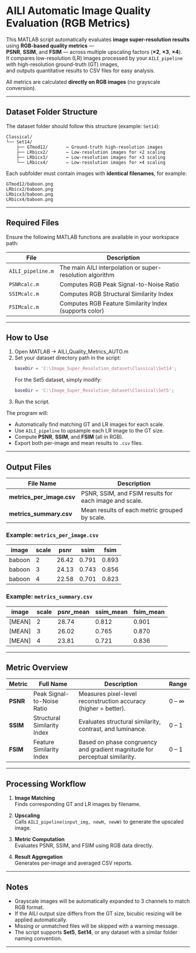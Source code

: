 # AILI Automatic Image Quality Evaluation (RGB Metrics)

This MATLAB script automatically evaluates **image super-resolution results** using **RGB-based quality metrics** —  
**PSNR**, **SSIM**, and **FSIM** — across multiple upscaling factors (**×2**, **×3**, **×4**).  
It compares low-resolution (LR) images processed by your `AILI_pipeline` with high-resolution ground-truth (GT) images,  
and outputs quantitative results to CSV files for easy analysis.

All metrics are calculated **directly on RGB images** (no grayscale conversion).

---

##  Dataset Folder Structure

The dataset folder should follow this structure (example: `Set14`):

```
Classical/
└── Set14/
    ├── GTmod12/       ← Ground-truth high-resolution images
    ├── LRbicx2/       ← Low-resolution images for ×2 scaling
    ├── LRbicx3/       ← Low-resolution images for ×3 scaling
    └── LRbicx4/       ← Low-resolution images for ×4 scaling
```

Each subfolder must contain images with **identical filenames**, for example:

```
GTmod12/baboon.png
LRbicx2/baboon.png
LRbicx3/baboon.png
LRbicx4/baboon.png
```

---

## Required Files

Ensure the following MATLAB functions are available in your workspace path:

| File | Description |
|------|--------------|
| `AILI_pipeline.m` | The main AILI interpolation or super-resolution algorithm |
| `PSNRcalc.m` | Computes RGB Peak Signal-to-Noise Ratio |
| `SSIMcalc.m` | Computes RGB Structural Similarity Index |
| `FSIMcalc.m` | Computes RGB Feature Similarity Index (supports color) |

---

## How to Use

1. Open MATLAB -> AILI_Quality_Metrics_AUTO.m 
2. Set your dataset directory path in the script:
   ```matlab
   baseDir = 'C:\Image_Super_Resolution_dataset\Classical\Set14';
   ```
   For the Set5 dataset, simply modify:
   ```matlab
   baseDir = 'C:\Image_Super_Resolution_dataset\Classical\Set5';
   ```
3. Run the script.

The program will:
- Automatically find matching GT and LR images for each scale.  
- Use `AILI_pipeline` to upsample each LR image to the GT size.  
- Compute **PSNR**, **SSIM**, and **FSIM** (all in RGB).  
- Export both per-image and mean results to `.csv` files.

---

## Output Files

| File Name | Description |
|------------|--------------|
| **metrics_per_image.csv** | PSNR, SSIM, and FSIM results for each image and scale. |
| **metrics_summary.csv**   | Mean results of each metric grouped by scale. |

### Example: `metrics_per_image.csv`

| image  | scale | psnr  | ssim  | fsim  |
|--------|-------|-------|-------|-------|
| baboon | 2 | 26.42 | 0.791 | 0.893 |
| baboon | 3 | 24.13 | 0.743 | 0.856 |
| baboon | 4 | 22.58 | 0.701 | 0.823 |

### Example: `metrics_summary.csv`

| image | scale | psnr_mean | ssim_mean | fsim_mean |
|--------|-------|------------|------------|------------|
| [MEAN] | 2 | 28.74 | 0.812 | 0.901 |
| [MEAN] | 3 | 26.02 | 0.765 | 0.870 |
| [MEAN] | 4 | 23.81 | 0.721 | 0.836 |

---

## Metric Overview

| Metric | Full Name | Description | Range |
|---------|------------|-------------|--------|
| **PSNR** | Peak Signal-to-Noise Ratio | Measures pixel-level reconstruction accuracy (higher = better). | 0 – ∞ |
| **SSIM** | Structural Similarity Index | Evaluates structural similarity, contrast, and luminance. | 0 – 1 |
| **FSIM** | Feature Similarity Index | Based on phase congruency and gradient magnitude for perceptual similarity. | 0 – 1 |

---

## Processing Workflow

1. **Image Matching**  
   Finds corresponding GT and LR images by filename.

2. **Upscaling**  
   Calls `AILI_pipeline(input_img, newH, newW)` to generate the upscaled image.

3. **Metric Computation**  
   Evaluates PSNR, SSIM, and FSIM using RGB data directly.

4. **Result Aggregation**  
   Generates per-image and averaged CSV reports.

---

## Notes

- Grayscale images will be automatically expanded to 3 channels to match RGB format.  
- If the AILI output size differs from the GT size, bicubic resizing will be applied automatically.  
- Missing or unmatched files will be skipped with a warning message.  
- The script supports **Set5**, **Set14**, or any dataset with a similar folder naming convention.

---


